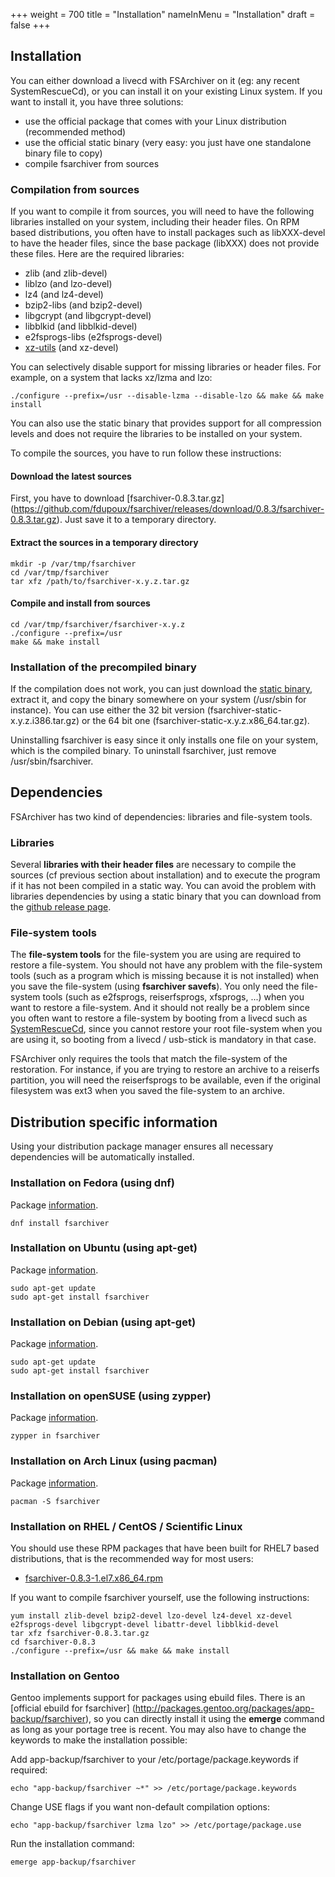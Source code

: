 +++
weight = 700
title = "Installation"
nameInMenu = "Installation"
draft = false
+++

## Installation
You can either download a livecd with FSArchiver on it (eg: any recent SystemRescueCd),
or you can install it on your existing Linux system. If you want to install it, you
have three solutions:

* use the official package that comes with your Linux distribution (recommended method)
* use the official static binary (very easy: you just have one standalone binary file to copy)
* compile fsarchiver from sources

### Compilation from sources
If you want to compile it from sources, you will need to have the following
libraries installed on your system, including their header files. On RPM based
distributions, you often have to install packages such as libXXX-devel to
have the header files, since the base package (libXXX) does not provide
these files. Here are the required libraries:

* zlib (and zlib-devel)
* liblzo (and lzo-devel)
* lz4 (and lz4-devel)
* bzip2-libs (and bzip2-devel)
* libgcrypt (and libgcrypt-devel)
* libblkid (and libblkid-devel)
* e2fsprogs-libs (e2fsprogs-devel)
* [xz-utils](http://tukaani.org/xz/) (and xz-devel)

You can selectively disable support for missing libraries or header files. For example,
on a system that lacks xz/lzma and lzo:
```
./configure --prefix=/usr --disable-lzma --disable-lzo && make && make install
```

You can also use the static binary that provides support for all compression levels
and does not require the libraries to be installed on your system.

To compile the sources, you have to run follow these instructions:

#### Download the latest sources
First, you have to download [fsarchiver-0.8.3.tar.gz]
(https://github.com/fdupoux/fsarchiver/releases/download/0.8.3/fsarchiver-0.8.3.tar.gz).
Just save it to a temporary directory.

#### Extract the sources in a temporary directory
```
mkdir -p /var/tmp/fsarchiver
cd /var/tmp/fsarchiver
tar xfz /path/to/fsarchiver-x.y.z.tar.gz
```

#### Compile and install from sources
``` 
cd /var/tmp/fsarchiver/fsarchiver-x.y.z
./configure --prefix=/usr
make && make install
```

### Installation of the precompiled binary
If the compilation does not work, you can just download the
[static binary](https://github.com/fdupoux/fsarchiver/releases), extract it, and
copy the binary somewhere on your system (/usr/sbin for instance). You can use
either the 32 bit version (fsarchiver-static-x.y.z.i386.tar.gz) or the 64 bit one
(fsarchiver-static-x.y.z.x86_64.tar.gz).

Uninstalling fsarchiver is easy since it only installs one file on your system,
which is the compiled binary. To uninstall fsarchiver, just remove
/usr/sbin/fsarchiver.

## Dependencies
FSArchiver has two kind of dependencies: libraries and file-system tools.

### Libraries
Several **libraries with their header files** are necessary to compile the sources
(cf previous section about installation) and to execute the program if it has
not been compiled in a static way. You can avoid the problem with libraries
dependencies by using a static binary that you can download from the
[github release page](https://github.com/fdupoux/fsarchiver/releases).

### File-system tools
The **file-system tools** for the file-system you are using are required to
restore a file-system.
You should not have any problem with the file-system tools (such as a program
which is missing because it is not installed) when you save the file-system
(using **fsarchiver savefs**). You only need the file-system tools
(such as e2fsprogs, reiserfsprogs, xfsprogs, ...) when you want to restore a
file-system. And it should not really be a problem since you often want to
restore a file-system by booting from a livecd such as
[SystemRescueCd](http://www.system-rescue-cd.org), since you cannot restore your
root file-system when you are using it, so booting from a livecd / usb-stick is
mandatory in that case.

FSArchiver only requires the tools that match the file-system of the restoration.
For instance, if you are trying to restore an archive to a reiserfs partition,
you will need the reiserfsprogs to be available, even if the original filesystem
was ext3 when you saved the file-system to an archive.

## Distribution specific information
Using your distribution package manager ensures all necessary dependencies will
be automatically installed.

### Installation on Fedora (using dnf)
Package [information](https://apps.fedoraproject.org/packages/fsarchiver).
```
dnf install fsarchiver
```

### Installation on Ubuntu (using apt-get)
Package [information](https://packages.ubuntu.com/bionic/fsarchiver).
```
sudo apt-get update
sudo apt-get install fsarchiver
```

### Installation on Debian (using apt-get)
Package [information](https://packages.debian.org/stable/fsarchiver).
```
sudo apt-get update
sudo apt-get install fsarchiver
```

### Installation on openSUSE (using zypper)
Package [information](https://software.opensuse.org/package/fsarchiver).
```
zypper in fsarchiver
```

### Installation on Arch Linux (using pacman)
Package [information](https://www.archlinux.org/packages/extra/x86_64/fsarchiver/).
```
pacman -S fsarchiver
```

### Installation on RHEL / CentOS / Scientific Linux

You should use these RPM packages that have been built for RHEL7 based
distributions, that is the recommended way for most users:

* [fsarchiver-0.8.3-1.el7.x86_64.rpm](https://github.com/fdupoux/fsarchiver/releases/download/0.8.3/fsarchiver-0.8.3-1.el7.x86_64.rpm)

If you want to compile fsarchiver yourself, use the following instructions:
```
yum install zlib-devel bzip2-devel lzo-devel lz4-devel xz-devel e2fsprogs-devel libgcrypt-devel libattr-devel libblkid-devel
tar xfz fsarchiver-0.8.3.tar.gz
cd fsarchiver-0.8.3
./configure --prefix=/usr && make && make install
```

### Installation on Gentoo
Gentoo implements support for packages using ebuild files. There is an
[official ebuild for fsarchiver]
(http://packages.gentoo.org/packages/app-backup/fsarchiver), so you can directly
install it using the **emerge** command as long as your portage tree is recent.
You may also have to change the keywords to make the installation possible:

Add app-backup/fsarchiver to your /etc/portage/package.keywords if required:
```
echo "app-backup/fsarchiver ~*" >> /etc/portage/package.keywords
```

Change USE flags if you want non-default compilation options:
```
echo "app-backup/fsarchiver lzma lzo" >> /etc/portage/package.use
```

Run the installation command:
```
emerge app-backup/fsarchiver
```
